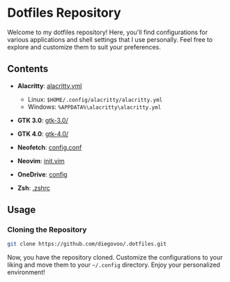 # Dotfiles Repository

Welcome to my dotfiles repository! Here, you'll find configurations for various applications and shell settings that I use personally. Feel free to explore and customize them to suit your preferences.

## Contents

- **Alacritty**: [alacritty.yml](alacritty/alacritty.yml)
  - Linux: `$HOME/.config/alacritty/alacritty.yml`
  - Windows: `%APPDATA%\alacritty\alacritty.yml`

- **GTK 3.0**: [gtk-3.0/](gtk-3.0/)

- **GTK 4.0**: [gtk-4.0/](gtk-4.0/)

- **Neofetch**: [config.conf](neofetch/config.conf)

- **Neovim**: [init.vim](nvim/init.vim)

- **OneDrive**: [config](onedrive/config)

- **Zsh**: [.zshrc](.zshrc)

## Usage

### Cloning the Repository

```bash
git clone https://github.com/diegovoo/.dotfiles.git
```

Now, you have the repository cloned. Customize the configurations to your liking and move them to your `~/.config` directory. Enjoy your personalized environment!
